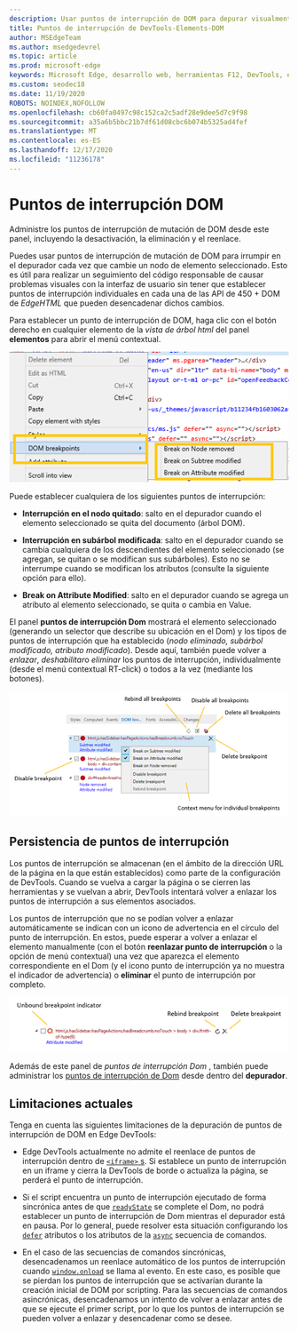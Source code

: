 ```yaml
---
description: Usar puntos de interrupción de DOM para depurar visualmente problemas de diseño en la página
title: Puntos de interrupción de DevTools-Elements-DOM
author: MSEdgeTeam
ms.author: msedgedevrel
ms.topic: article
ms.prod: microsoft-edge
keywords: Microsoft Edge, desarrollo web, herramientas F12, DevTools, elementos, puntos de interrupción Dom, mutación Dom
ms.custom: seodec18
ms.date: 11/19/2020
ROBOTS: NOINDEX,NOFOLLOW
ms.openlocfilehash: cb60fa0497c98c152ca2c5adf28e9dee5d7c9f98
ms.sourcegitcommit: a35a6b5bbc21b7df61d08cbc6b074b5325ad4fef
ms.translationtype: MT
ms.contentlocale: es-ES
ms.lasthandoff: 12/17/2020
ms.locfileid: "11236178"
---
```

# Puntos de interrupción DOM

Administre los puntos de interrupción de mutación de DOM desde este panel, incluyendo la desactivación, la eliminación y el reenlace.

Puedes usar puntos de interrupción de mutación de DOM para irrumpir en el depurador cada vez que cambie un nodo de elemento seleccionado. Esto es útil para realizar un seguimiento del código responsable de causar problemas visuales con la interfaz de usuario sin tener que establecer puntos de interrupción individuales en cada una de las API de 450 + DOM de *EdgeHTML* que pueden desencadenar dichos cambios. 

Para establecer un punto de interrupción de DOM, haga clic con el botón derecho en cualquier elemento de la *vista de árbol html* del panel **elementos** para abrir el menú contextual.

![Menú contextual de puntos de interrupción DOM](../media/elements_dom_breakpoints_contextmenu.png)

Puede establecer cualquiera de los siguientes puntos de interrupción:

 - **Interrupción en el nodo quitado**: salto en el depurador cuando el elemento seleccionado se quita del documento (árbol DOM).

 - **Interrupción en subárbol modificada**: salto en el depurador cuando se cambia cualquiera de los descendientes del elemento seleccionado (se agregan, se quitan o se modifican sus subárboles). Esto no se interrumpe cuando se modifican los atributos (consulte la siguiente opción para ello).

 - **Break on Attribute Modified**: salto en el depurador cuando se agrega un atributo al elemento seleccionado, se quita o cambia en Value.

El panel **puntos de interrupción Dom** mostrará el elemento seleccionado (generando un selector que describe su ubicación en el Dom) y los tipos de puntos de interrupción que ha establecido (*nodo eliminado, subárbol modificado, atributo modificado*). Desde aquí, también puede volver a *enlazar*, *deshabilitar*o *eliminar* los puntos de interrupción, individualmente (desde el menú contextual RT-click) o todos a la vez (mediante los botones).

![Panel de puntos de interrupción DOM](../media/elements_dom_breakpoints.png)

## Persistencia de puntos de interrupción

Los puntos de interrupción se almacenan (en el ámbito de la dirección URL de la página en la que están establecidos) como parte de la configuración de DevTools. Cuando se vuelva a cargar la página o se cierren las herramientas y se vuelvan a abrir, DevTools intentará volver a enlazar los puntos de interrupción a sus elementos asociados.

Los puntos de interrupción que no se podían volver a enlazar automáticamente se indican con un icono de advertencia en el círculo del punto de interrupción. En estos, puede esperar a volver a enlazar el elemento manualmente (con el botón **reenlazar punto de interrupción** o la opción de menú contextual) una vez que aparezca el elemento correspondiente en el Dom (y el icono punto de interrupción ya no muestra el indicador de advertencia) o **eliminar** el punto de interrupción por completo.

![Indicador de punto de interrupción sin enlazar](../media/elements_dom_breakpoint_unbound.png)

Además de este panel de *puntos de interrupción Dom* , también puede administrar los [puntos de interrupción de Dom](../debugger.md#dom-breakpoints) desde dentro del **depurador**.

## Limitaciones actuales

Tenga en cuenta las siguientes limitaciones de la depuración de puntos de interrupción de DOM en Edge DevTools:

- Edge DevTools actualmente no admite el reenlace de puntos de interrupción dentro de [ `<iframe>` s](https://developer.mozilla.org/docs/Web/HTML/Element/iframe). Si establece un punto de interrupción en un iframe y cierra la DevTools de borde o actualiza la página, se perderá el punto de interrupción.

- Si el script encuentra un punto de interrupción ejecutado de forma sincrónica antes de que [`readyState`](https://developer.mozilla.org/docs/Web/API/Document/readyState) se complete el Dom, no podrá establecer un punto de interrupción de Dom mientras el depurador está en pausa. Por lo general, puede resolver esta situación configurando los [`defer`](https://developer.mozilla.org/docs/Web/HTML/Element/script#Attributes) atributos o los atributos de la [`async`](https://developer.mozilla.org/docs/Web/HTML/Element/script#Attributes) secuencia de comandos.

- En el caso de las secuencias de comandos sincrónicas, desencadenamos un reenlace automático de los puntos de interrupción cuando [`window.onload`](https://developer.mozilla.org/docs/Web/API/GlobalEventHandlers/onload) se llama al evento. En este caso, es posible que se pierdan los puntos de interrupción que se activarían durante la creación inicial de DOM por scripting. Para las secuencias de comandos asincrónicas, desencadenamos un intento de volver a enlazar antes de que se ejecute el primer script, por lo que los puntos de interrupción se pueden volver a enlazar y desencadenar como se desee.
